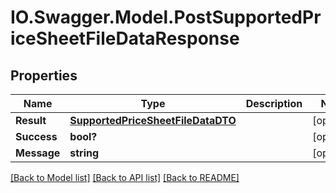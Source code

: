 # IO.Swagger.Model.PostSupportedPriceSheetFileDataResponse
## Properties

Name | Type | Description | Notes
------------ | ------------- | ------------- | -------------
**Result** | [**SupportedPriceSheetFileDataDTO**](SupportedPriceSheetFileDataDTO.md) |  | [optional] 
**Success** | **bool?** |  | [optional] 
**Message** | **string** |  | [optional] 

[[Back to Model list]](../README.md#documentation-for-models) [[Back to API list]](../README.md#documentation-for-api-endpoints) [[Back to README]](../README.md)

